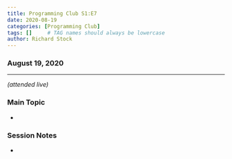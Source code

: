 ```yaml
---
title: Programming Club S1:E7
date: 2020-08-19
categories: [Programming Club]
tags: []     # TAG names should always be lowercase
author: Richard Stock
---
```

### August 19, 2020 
---
*(attended live)*

### Main Topic

- 

### Session Notes

- 